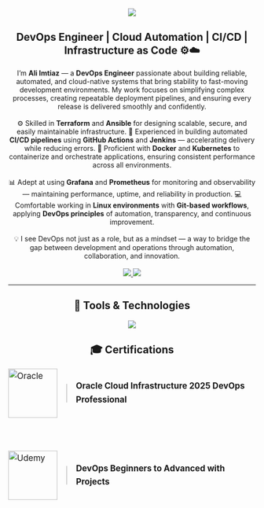 <h1 align="center">
  <img src="https://readme-typing-svg.herokuapp.com/?font=Righteous&color=6C22A6&size=35&center=true&vCenter=true&width=500&height=70&duration=2500&lines=Hi+There!+👋;+I'm+Ali+Imtiaz+👨🏻‍💻;" />
</h1>

<h2 align="center">DevOps Engineer | Cloud Automation | CI/CD | Infrastructure as Code ⚙️☁️</h2>
<div align="center"> 
I’m <b>Ali Imtiaz</b> — a <b>DevOps Engineer</b> passionate about building reliable, automated, and cloud-native systems that bring stability to fast-moving development environments.  
My work focuses on simplifying complex processes, creating repeatable deployment pipelines, and ensuring every release is delivered smoothly and confidently.  
</div>

<br>

<div align="center"> 
⚙️ Skilled in <b>Terraform</b> and <b>Ansible</b> for designing scalable, secure, and easily maintainable infrastructure.  
🔁 Experienced in building automated <b>CI/CD pipelines</b> using <b>GitHub Actions</b> and <b>Jenkins</b> — accelerating delivery while reducing errors.  
🐳 Proficient with <b>Docker</b> and <b>Kubernetes</b> to containerize and orchestrate applications, ensuring consistent performance across all environments.  
</div>

<br>

<div align="center"> 
📊 Adept at using <b>Grafana</b> and <b>Prometheus</b> for monitoring and observability — maintaining performance, uptime, and reliability in production.  
💻 Comfortable working in <b>Linux environments</b> with <b>Git-based workflows</b>, applying <b>DevOps principles</b> of automation, transparency, and continuous improvement.  
</div>

<br>

<div align="center"> 
💡 I see DevOps not just as a role, but as a mindset — a way to bridge the gap between development and operations through automation, collaboration, and innovation.
</div>

<br>

<div align="center"> 
  <a href="mailto:aliimtiaz.dev@email.com">
    <img src="https://img.shields.io/badge/Gmail-D71313?style=for-the-badge&logo=gmail&logoColor=white" />
  </a>
  <a href="https://linkedin.com/in/ali-imtiaz1" target="_blank">
    <img src="https://img.shields.io/badge/LinkedIn-0A66C2?style=for-the-badge&logo=linkedin&logoColor=white" />
  </a>
</div>




---

<h2 align="center">🚀 Tools & Technologies</h2>

<div align="center">
  <img src="https://skillicons.dev/icons?i=aws,linux,bash,git,github,python,docker,kubernetes,jenkins,terraform,ansible,grafana,prometheus,vscode" />
</div>


<h2 align="center">🎓 Certifications</h2>

<div align="center">

<div style="display:inline-block; text-align:left; max-width:760px; font-size:17px; line-height:1.6;">

  <!-- Oracle Certification -->
  <div style="display:flex; align-items:center; gap:18px; margin-bottom:40px;">
    <img src="https://upload.wikimedia.org/wikipedia/commons/5/50/Oracle_logo.svg" width="100" height="100" alt="Oracle" style="object-fit:contain;" />
    <div style="width:2px; height:38px; background:#cfcfcf;"></div>
    <div style="font-weight:700; font-size:17px;">Oracle Cloud Infrastructure 2025 DevOps Professional</div>
  </div>
  <!-- Added space here -->
  <br>
  <!-- Udemy Certification -->
  <div style="display:flex; align-items:center; gap:18px;">
    <img src="https://upload.wikimedia.org/wikipedia/commons/e/e3/Udemy_logo.svg" width="100" height="100" alt="Udemy" style="object-fit:contain;" />
    <div style="width:2px; height:38px; background:#cfcfcf;"></div>
    <div style="font-weight:700; font-size:17px;">DevOps Beginners to Advanced with Projects
</div>
  </div>

</div>


</div>

</div>


</div>

</div>


</div>

</div>

  </p>

</div>

</div>




